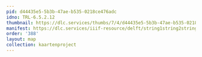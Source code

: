 ```yaml
---
pid: d44435e5-5b3b-47ae-b535-0218ce476adc
idno: TRL-6.5.2.12
thumbnail: https://dlc.services/thumbs/7/4/d44435e5-5b3b-47ae-b535-0218ce476adc/full/400,339/0/default.jpg
manifest: https://dlc.services/iiif-resource/delft/string1string2string3/kaartenproject-2007/TRL-6.5.2.12
order: '388'
layout: map
collection: kaartenproject
---
```

